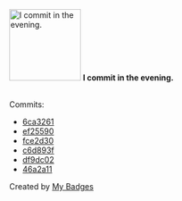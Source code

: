 <img src="https://github.com/my-badges/my-badges/blob/master/src/all-badges/time-of-commit/evening-commits.png?raw=true" alt="I commit in the evening." title="I commit in the evening." width="128">
<strong>I commit in the evening.</strong>
<br><br>

Commits:

- <a href="https://github.com/EliasAfara/product-hunt-visualizer/commit/6ca3261927c37134507a38def0509a943c9c2667">6ca3261</a>
- <a href="https://github.com/EliasAfara/product-hunt-visualizer/commit/ef2559003add8706f044ea6a8161b9623706b00e">ef25590</a>
- <a href="https://github.com/EliasAfara/react-typescript-course-goals/commit/fce2d3036f08ccc9a00cfa6caf0026741def59c7">fce2d30</a>
- <a href="https://github.com/EliasAfara/react-typescript-course-goals/commit/c6d893f92b6e8b2e2d2812eb4577c4a0af883aa6">c6d893f</a>
- <a href="https://github.com/EliasAfara/algorithmic-odyssey/commit/df9dc02f65a1af6044956f8e25b37fbac81acd9e">df9dc02</a>
- <a href="https://github.com/EliasAfara/algorithmic-odyssey/commit/46a2a11caebfce325daab178cb466a251b6ef887">46a2a11</a>


Created by <a href="https://github.com/my-badges/my-badges">My Badges</a>